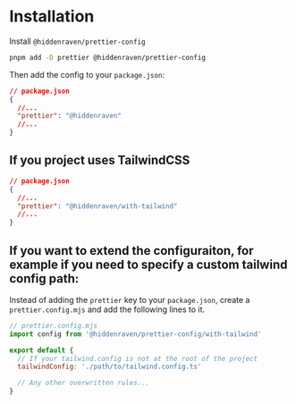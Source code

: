 # Installation

Install `@hiddenraven/prettier-config`

```sh
pnpm add -D prettier @hiddenraven/prettier-config
```

Then add the config to your `package.json`:

```json
// package.json
{
  //...
  "prettier": "@hiddenraven"
  //...
}
```

## If you project uses TailwindCSS

```json
// package.json
{
  //...
  "prettier": "@hiddenraven/with-tailwind"
  //...
}
```

## If you want to extend the configuraiton, for example if you need to specify a custom tailwind config path:

Instead of adding the `prettier` key to your `package.json`, create a `prettier.config.mjs` and add the following lines to it.

```js
// prettier.config.mjs
import config from '@hiddenraven/prettier-config/with-tailwind'

export default {
  // If your tailwind.config is not at the root of the project
  tailwindConfig: './path/to/tailwind.config.ts'

  // Any other overwritten rules...
}
```
